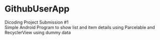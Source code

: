 # GithubUserApp
Dicoding Project Submission #1\
Simple Android Program to show list and item details using Parcelable and RecyclerView using dummy data

